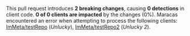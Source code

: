 This pull request introduces **2 breaking changes**, causing **0 detections** in client code.
**0 of 0 clients are impacted** by the changes (0%).
Maracas encountered an error when attempting to process the following clients: [ImMeta/testRepo](https://github.com/ImMeta/testRepo) (*Unlucky*), [ImMeta/testRepo2](https://github.com/ImMeta/testRepo2) (*Unlucky 2*).